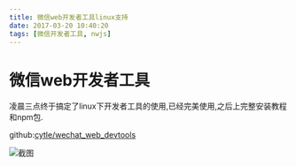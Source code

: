 ```yaml
---
title: 微信web开发者工具linux支持
date: 2017-03-20 10:40:20
tags: [微信开发者工具, nwjs]
---
```


# 微信web开发者工具

凌晨三点终于搞定了linux下开发者工具的使用,已经完美使用,之后上完整安装教程和npm包.

github:[cytle/wechat_web_devtools](https://github.com/cytle/wechat_web_devtools)

![截图](/uploads/wechatwebtools.png)

